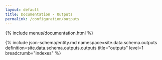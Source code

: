```yaml
---
layout: default
title: Documentation - Outputs
permalink: /configuration/outputs
---
```


{% include menus/documentation.html %}

{% include json-schema/entity.md namespace=site.data.schema.outputs definition=site.data.schema.outputs.outputs title="outputs" level=1 breadcrumb="indexes" %}
